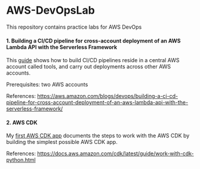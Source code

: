 # AWS-DevOpsLab
This repository contains practice labs for AWS DevOps

#### 1. Building a CI/CD pipeline for cross-account deployment of an AWS Lambda API with the Serverless Framework
This [guide](https://github.com/juliehub/AWS-DevOpsLab/blob/master/cicd-api.md) shows how to build CI/CD pipelines reside in a central AWS account called tools, and carry out deployments across other AWS accounts.

Prerequisites: two AWS accounts

References:
https://aws.amazon.com/blogs/devops/building-a-ci-cd-pipeline-for-cross-account-deployment-of-an-aws-lambda-api-with-the-serverless-framework/

#### 2. AWS CDK
My [first AWS CDK app](https://github.com/juliehub/AWS-DevOpsLab/blob/master/my_first_aws_cdk_app.md) documents the steps to work with the AWS CDK by building the simplest possible AWS CDK app.

References:
https://docs.aws.amazon.com/cdk/latest/guide/work-with-cdk-python.html
